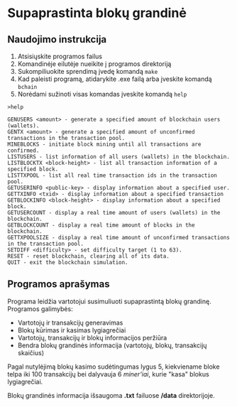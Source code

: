 # Supaprastinta blokų grandinė

## Naudojimo instrukcija

1. Atsisiųskite programos failus
2. Komandinėje eilutėje nueikite į programos direktoriją
3. Sukompiliuokite sprendimą įvedę komandą `make`
4. Kad paleisti programą, atidarykite .exe failą arba įveskite komandą `bchain`
5. Norėdami sužinoti visas komandas įveskite komandą `help`

```
>help

GENUSERS <amount> - generate a specified amount of blockchain users (wallets).
GENTX <amount> - generate a specified amount of unconfirmed transactions in the transaction pool.
MINEBLOCKS - initiate block mining until all transactions are confirmed.
LISTUSERS - list information of all users (wallets) in the blockchain.
LISTBLOCKTX <block-height> - list all transaction information of a specified block.
LISTTXPOOL - list all real time transaction ids in the transaction pool.
GETUSERINFO <public-key> - display information about a specified user.
GETTXINFO <txid> - display information about a specified transaction
GETBLOCKINFO <block-height> - display information about a specified block.
GETUSERCOUNT - display a real time amount of users (wallets) in the blockchain.
GETBLOCKCOUNT - display a real time amount of blocks in the blockchain.
GETTXPOOLSIZE - display a real time amount of unconfirmed transactions in the transaction pool.
SETDIFF <difficulty> - set difficulty target (1 to 63).
RESET - reset blockchain, clearing all of its data.
QUIT - exit the blockchain simulation.
```

## Programos aprašymas

Programa leidžia vartotojui susimuliuoti supaprastintą blokų grandinę. Programos galimybės:
- Vartotojų ir transakcijų generavimas 
- Blokų kūrimas ir kasimas lygiagrečiai
- Vartotojų, transakcijų ir blokų informacijos peržiūra
- Bendra blokų grandinės informacija (vartotojų, blokų, transakcijų skaičius)

Pagal nutylėjimą blokų kasimo sudėtingumas lygus 5, kiekviename bloke telpa iki 100 transakcijų bei dalyvauja 6 *miner'iai*, kurie "kasa" blokus lygiagrečiai.


Blokų grandinės informacija išsaugoma **.txt** failuose **/data** direktorijoje.
